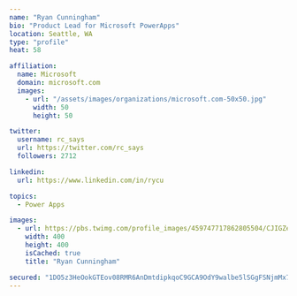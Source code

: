 ```yaml
---
name: "Ryan Cunningham"
bio: "Product Lead for Microsoft PowerApps"
location: Seattle, WA
type: "profile"
heat: 58

affiliation:
  name: Microsoft
  domain: microsoft.com
  images:
    - url: "/assets/images/organizations/microsoft.com-50x50.jpg"
      width: 50
      height: 50

twitter:
  username: rc_says
  url: https://twitter.com/rc_says
  followers: 2712

linkedin:
  url: https://www.linkedin.com/in/rycu

topics:
  - Power Apps

images:
  - url: https://pbs.twimg.com/profile_images/459747717862805504/CJIGZejd_400x400.png
    width: 400
    height: 400
    isCached: true
    title: "Ryan Cunningham"

secured: "1DO5z3HeOokGTEov08RMR6AnDmtdipkqoC9GCA9OdY9walbe5lSGgFSNjmMx7cg3w4cIRlnnINXuleGDBNPsnAyPzjQ6d5KUV04P3Au8/n6MlGEoXNMQ000/iSxkFhNJgkROMJm2VScFvD7FiIbWaPnScuOdjteY4Fd4YjmkPvd1y22NMxaRpOyUM8s46uNvrhAWrrFM6RkjbQUSQEH9kZ9x4DBlSj+W6TLQWfx461yKfHrscezHuSV3ZtjV4aBeU98H5MVL3A33kJVUedvc0UT2R4zHBu39JbMHDk/VIGDnRRl5JF/MJn+Wl2odszq71aBJyrUZxv8DMAMyKiAKDYEfOB1AZVg4tsaFg7vXOMECIuZD/3/tsjPUUYpKaNr+NzQg1JL5wxXjtGE/p3H8tMn4Y3Bx+a5H6bb+1fHltjw=;pzbxy123CukNST/s+rvFPA=="
---
```


